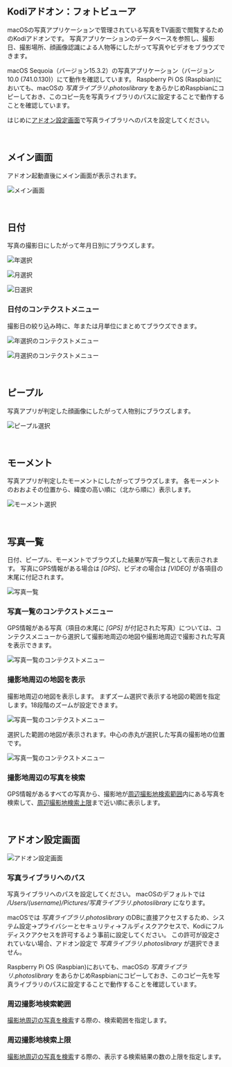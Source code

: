 ## Kodiアドオン：フォトビューア

macOSの写真アプリケーションで管理されている写真をTV画面で閲覧するためのKodiアドオンです。
写真アプリケーションのデータベースを参照し、撮影日、撮影場所、顔画像認識による人物等にしたがって写真やビデオをブラウズできます。

macOS Sequoia（バージョン15.3.2）の写真アプリケーション（バージョン10.0 (741.0.130)）にて動作を確認しています。
Raspberry Pi OS (Raspbian)においても、macOSの _写真ライブラリ.photoslibrary_ をあらかじめRaspbianにコピーしておき、このコピー先を写真ライブラリのパスに設定することで動作することを確認しています。

はじめに[アドオン設定画面](#アドオン設定画面)で写真ライブラリへのパスを設定してください。

<br/>

## メイン画面

アドオン起動直後にメイン画面が表示されます。

![メイン画面](docs/images/01_日付.png)

<br/>

## 日付

写真の撮影日にしたがって年月日別にブラウズします。

![年選択](docs/images/10_日付/11_年選択.png)

![月選択](docs/images/10_日付/13_月選択.png)

![日選択](docs/images/10_日付/15_日選択.png)

### 日付のコンテクストメニュー

撮影日の絞り込み時に、年または月単位にまとめてブラウズできます。

![年選択のコンテクストメニュー](docs/images/10_日付/12_コンテクストメニュー.png)

![月選択のコンテクストメニュー](docs/images/10_日付/14_コンテクストメニュー.png)

<br/>

## ピープル

写真アプリが判定した顔画像にしたがって人物別にブラウズします。

![ピープル選択](docs/images/20_ピープル/21_選択.png)

<br/>

## モーメント

写真アプリが判定したモーメントにしたがってブラウズします。
各モーメントのおおよその位置から、緯度の高い順に（北から順に）表示します。

![モーメント選択](docs/images/30_モーメント/31_選択.png)

<br/>

## 写真一覧

日付、ピープル、モーメントでブラウズした結果が写真一覧として表示されます。
写真にGPS情報がある場合は _[GPS]_、ビデオの場合は _[VIDEO]_ が各項目の末尾に付記されます。

![写真一覧](docs/images/40_写真/41_一覧.png)

### 写真一覧のコンテクストメニュー

GPS情報がある写真（項目の末尾に _[GPS]_ が付記された写真）については、コンテクスメニューから選択して撮影地周辺の地図や撮影地周辺で撮影された写真を表示できます。

![写真一覧のコンテクストメニュー](docs/images/40_写真/42_コンテクストメニュー.png)

### 撮影地周辺の地図を表示

撮影地周辺の地図を表示します。
まずズーム選択で表示する地図の範囲を指定します。18段階のズームが設定できます。

![写真一覧のコンテクストメニュー](docs/images/40_写真/43_ズーム選択.png)

選択した範囲の地図が表示されます。中心の赤丸が選択した写真の撮影地の位置です。

![写真一覧のコンテクストメニュー](docs/images/40_写真/44_地図表示.png)

### 撮影地周辺の写真を検索

GPS情報があるすべての写真から、撮影地が[周辺撮影地検索範囲](#周辺撮影地検索範囲)内にある写真を検索して、[周辺撮影地検索上限](#周辺撮影地検索上限)まで近い順に表示します。

<br/>

## アドオン設定画面

![アドオン設定画面](docs/images/90_アドオン設定.png)

### 写真ライブラリへのパス

写真ライブラリへのパスを設定してください。
macOSのデフォルトでは _/Users/(username)/Pictures/写真ライブラリ.photoslibrary_ になります。

macOSでは _写真ライブラリ.photoslibrary_ のDBに直接アクセスするため、システム設定→プライバシーとセキュリティ→フルディスクアクセスで、Kodiにフルディスクアクセスを許可するよう事前に設定してください。
この許可が設定されていない場合、アドオン設定で _写真ライブラリ.photoslibrary_ が選択できません。

Raspberry Pi OS (Raspbian)においても、macOSの _写真ライブラリ.photoslibrary_ をあらかじめRaspbianにコピーしておき、このコピー先を写真ライブラリのパスに設定することで動作することを確認しています。

### 周辺撮影地検索範囲

[撮影地周辺の写真を検索](#撮影地周辺の写真を検索)する際の、検索範囲を指定します。

### 周辺撮影地検索上限

[撮影地周辺の写真を検索](#撮影地周辺の写真を検索)する際の、表示する検索結果の数の上限を指定します。



